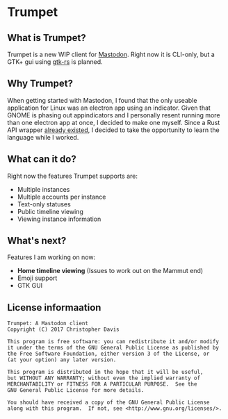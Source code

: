 # Trumpet

## What is Trumpet?

Trumpet is a new WIP client for [Mastodon](https://mastodon.social/about/more).
Right now it is CLI-only, but a GTK+ gui using [gtk-rs](http://gtk-rs.org/) is
planned.

## Why Trumpet?

When getting started with Mastodon, I found that the only useable application
for Linux was an electron app using an indicator. Given that GNOME is phasing
out appindicators and I personally resent running more than one electron app
at once, I decided to make one myself. Since a Rust API wrapper [already
existed](https://github.com/Aaronepower/Mammut), I decided to take the
opportunity to learn the language while I worked.

## What can it do?

Right now the features Trumpet supports are:

* Multiple instances
* Multiple accounts per instance
* Text-only statuses
* Public timeline viewing
* Viewing instance information

## What's next?

Features I am working on now:

* **Home timeline viewing** (Issues to work out on the Mammut end)
* Emoji support
* GTK GUI

## License informaation
```
Trumpet: A Mastodon client
Copyright (C) 2017 Christopher Davis

This program is free software: you can redistribute it and/or modify
it under the terms of the GNU General Public License as published by
the Free Software Foundation, either version 3 of the License, or
(at your option) any later version.

This program is distributed in the hope that it will be useful,
but WITHOUT ANY WARRANTY; without even the implied warranty of
MERCHANTABILITY or FITNESS FOR A PARTICULAR PURPOSE.  See the
GNU General Public License for more details.

You should have received a copy of the GNU General Public License
along with this program.  If not, see <http://www.gnu.org/licenses/>.
```
